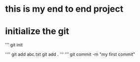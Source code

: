 # this is my end to end project

# initialize the git

'''
git init

''''
git add abc.txt
git add .
'''
'''
git commit -m "my first commit"